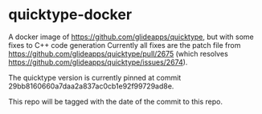# quicktype-docker

A docker image of https://github.com/glideapps/quicktype, but with some fixes to C++ code generation
Currently all fixes are the patch file from https://github.com/glideapps/quicktype/pull/2675 (which resolves https://github.com/glideapps/quicktype/issues/2674).

The quicktype version is currently pinned at commit 29bb8160660a7daa2a837ac0cb1e92f99729ad8e.

This repo will be tagged with the date of the commit to this repo.